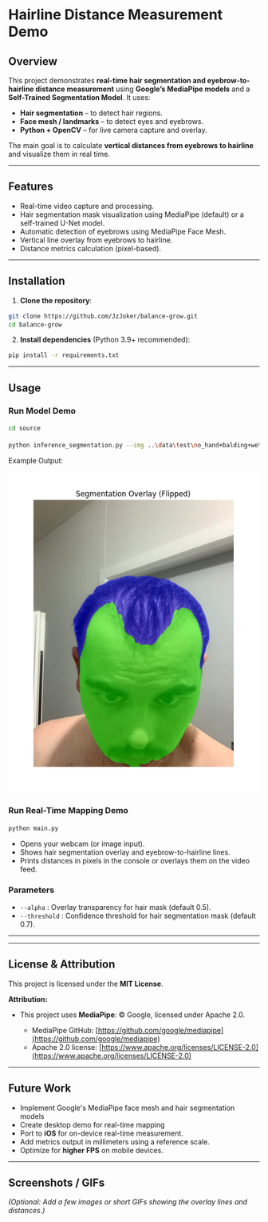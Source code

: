 # Hairline Distance Measurement Demo

## Overview

This project demonstrates **real-time hair segmentation and eyebrow-to-hairline distance measurement** using **Google’s MediaPipe models** and a **Self-Trained Segmentation Model**.
It uses:

* **Hair segmentation** – to detect hair regions.
* **Face mesh / landmarks** – to detect eyes and eyebrows.
* **Python + OpenCV** – for live camera capture and overlay.

The main goal is to calculate **vertical distances from eyebrows to hairline** and visualize them in real time.

---

## Features

* Real-time video capture and processing.
* Hair segmentation mask visualization using MediaPipe (default) or a self-trained U-Net model.
* Automatic detection of eyebrows using MediaPipe Face Mesh.
* Vertical line overlay from eyebrows to hairline.
* Distance metrics calculation (pixel-based).

---

## Installation

1. **Clone the repository**:

```bash
git clone https://github.com/JzJoker/balance-grow.git
cd balance-grow
```

2. **Install dependencies** (Python 3.9+ recommended):

```bash
pip install -r requirements.txt
```

---

## Usage

### Run Model Demo

```bash
cd source

python inference_segmentation.py --img ..\data\test\no_hand+balding+wet.png
```
Example Output:

![Overlay Demo](screenshots/overlay_demo.png)

### Run Real-Time Mapping Demo
```bash
python main.py
```

* Opens your webcam (or image input).
* Shows hair segmentation overlay and eyebrow-to-hairline lines.
* Prints distances in pixels in the console or overlays them on the video feed.

### Parameters

* `--alpha` : Overlay transparency for hair mask (default 0.5).
* `--threshold` : Confidence threshold for hair segmentation mask (default 0.7).

---


---

## License & Attribution

This project is licensed under the **MIT License**.

**Attribution:**

* This project uses **MediaPipe**: © Google, licensed under Apache 2.0.

  * MediaPipe GitHub: [https://github.com/google/mediapipe](https://github.com/google/mediapipe)
  * Apache 2.0 license: [https://www.apache.org/licenses/LICENSE-2.0](https://www.apache.org/licenses/LICENSE-2.0)

---

## Future Work
* Implement Google's MediaPipe face mesh and hair segmentation models
* Create desktop demo for real-time mapping
* Port to **iOS** for on-device real-time measurement.
* Add metrics output in millimeters using a reference scale.
* Optimize for **higher FPS** on mobile devices.

---

## Screenshots / GIFs

*(Optional: Add a few images or short GIFs showing the overlay lines and distances.)*
